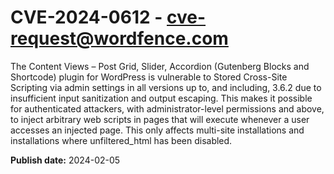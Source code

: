 # CVE-2024-0612 - cve-request@wordfence.com

The Content Views – Post Grid, Slider, Accordion (Gutenberg Blocks and Shortcode) plugin for WordPress is vulnerable to Stored Cross-Site Scripting via admin settings in all versions up to, and including, 3.6.2 due to insufficient input sanitization and output escaping. This makes it possible for authenticated attackers, with administrator-level permissions and above, to inject arbitrary web scripts in pages that will execute whenever a user accesses an injected page. This only affects multi-site installations and installations where unfiltered_html has been disabled.

**Publish date:** 2024-02-05
